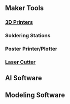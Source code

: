 ## Maker Tools

### [3D Printers](./3d-printers.md)

### Soldering Stations

### Poster Printer/Plotter

### [Laser Cutter](./laser-cutter.md)

## AI Software

## Modeling Software